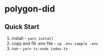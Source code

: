 # polygon-did

## Quick Start
1. install - `yarn install`
2. copy and fill .env file - `cp .env.sample .env`
3. run - `yarn ts-node index.ts`

